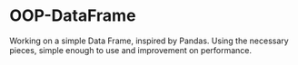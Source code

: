 # OOP-DataFrame
Working on a simple Data Frame, inspired by Pandas. Using the necessary pieces, simple enough to use and improvement on performance.
